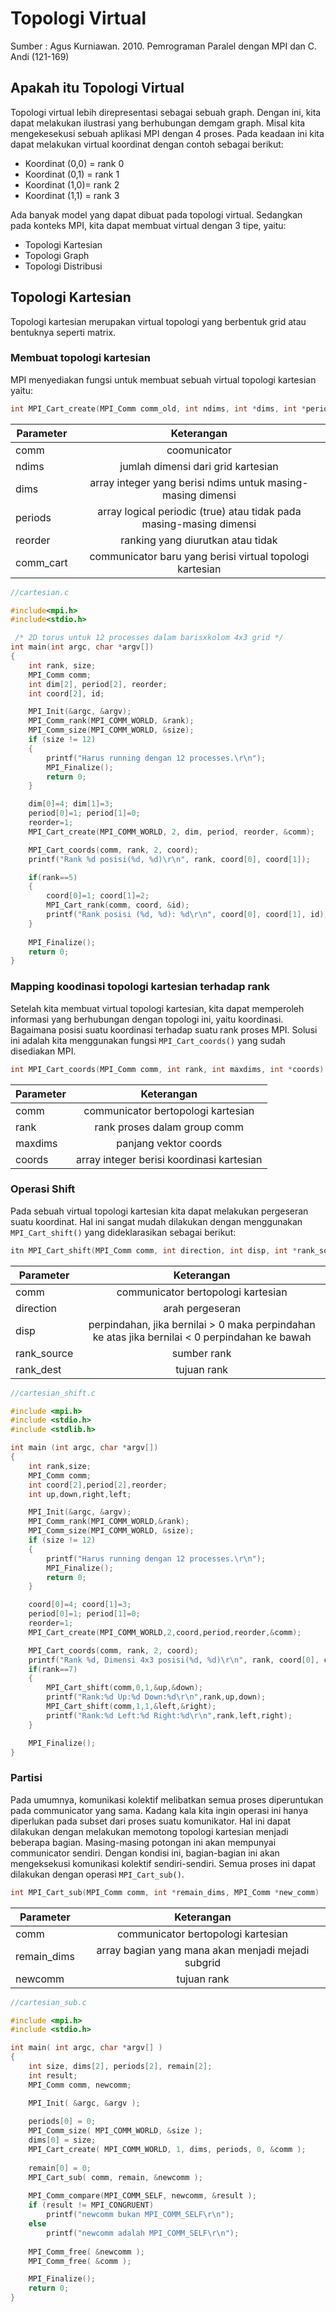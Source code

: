 # Topologi Virtual

Sumber : Agus Kurniawan. 2010. Pemrograman Paralel dengan MPI dan C. Andi (121-169)

## Apakah itu Topologi Virtual

Topologi virtual lebih direpresentasi sebagai sebuah graph. Dengan ini, kita dapat melakukan  ilustrasi yang berhubungan demgam graph. Misal kita mengekesekusi sebuah aplikasi MPI dengan 4 proses. Pada keadaan ini kita dapat melakukan virtual koordinat dengan contoh sebagai berikut:
- Koordinat (0,0) = rank 0
- Koordinat (0,1) = rank 1
- Koordinat (1,0)= rank 2
- Koordinat (1,1) = rank 3

Ada banyak model yang dapat dibuat pada topologi virtual. Sedangkan pada konteks MPI, kita dapat membuat virtual dengan 3 tipe, yaitu:
- Topologi Kartesian
- Topologi Graph
- Topologi Distribusi

## Topologi Kartesian

Topologi kartesian merupakan virtual topologi yang berbentuk grid atau bentuknya seperti matrix.

### Membuat topologi kartesian

MPI menyediakan fungsi untuk membuat sebuah virtual topologi kartesian yaitu:

```c++
int MPI_Cart_create(MPI_Comm comm_old, int ndims, int *dims, int *periods, int reorder, MPI_Comm *comm_cart)
```
| Parameter | Keterangan  |
| ------------- |:-------------:|
|comm  |coomunicator |
|ndims  |jumlah dimensi dari grid kartesian |
|dims  |array integer yang berisi ndims untuk masing-masing dimensi |
|periods  | array logical periodic (true) atau tidak pada masing-masing dimensi|
| reorder | ranking yang diurutkan atau tidak|
| comm_cart | communicator baru yang berisi virtual topologi kartesian|

```c++
//cartesian.c

#include<mpi.h>
#include<stdio.h>

 /* 2D torus untuk 12 processes dalam barisxkolom 4x3 grid */
int main(int argc, char *argv[])
{
    int rank, size;
    MPI_Comm comm;
    int dim[2], period[2], reorder;
    int coord[2], id;

    MPI_Init(&argc, &argv);
    MPI_Comm_rank(MPI_COMM_WORLD, &rank);
    MPI_Comm_size(MPI_COMM_WORLD, &size);
    if (size != 12)
    {
        printf("Harus running dengan 12 processes.\r\n");
        MPI_Finalize();
		return 0;
    }

    dim[0]=4; dim[1]=3;
    period[0]=1; period[1]=0;
    reorder=1;
    MPI_Cart_create(MPI_COMM_WORLD, 2, dim, period, reorder, &comm);

	MPI_Cart_coords(comm, rank, 2, coord);
    printf("Rank %d posisi(%d, %d)\r\n", rank, coord[0], coord[1]);

	if(rank==5)
	{
		coord[0]=1; coord[1]=2;
        MPI_Cart_rank(comm, coord, &id);
        printf("Rank posisi (%d, %d): %d\r\n", coord[0], coord[1], id);
	}
    
    MPI_Finalize();
    return 0;
}


```

### Mapping koodinasi topologi kartesian terhadap rank

Setelah kita membuat virtual topologi kartesian, kita dapat memperoleh informasi yang berhubungan dengan topologi ini, yaitu koordinasi. Bagaimana posisi suatu koordinasi terhadap suatu rank proses MPI. Solusi ini adalah kita menggunakan fungsi ``MPI_Cart_coords()`` yang sudah disediakan MPI.

```c++
int MPI_Cart_coords(MPI_Comm comm, int rank, int maxdims, int *coords)
```

| Parameter | Keterangan  |
| ------------- |:-------------:|
| comm |communicator bertopologi kartesian |
|rank|rank proses dalam group comm|
|maxdims|panjang vektor coords|
|coords|array integer berisi koordinasi kartesian|

### Operasi Shift
 
Pada sebuah virtual topologi kartesian kita dapat melakukan pergeseran suatu koordinat. Hal ini sangat mudah dilakukan dengan menggunakan ``MPI_Cart_shift()`` yang dideklarasikan sebagai berikut:
```c++
itn MPI_Cart_shift(MPI_Comm comm, int direction, int disp, int *rank_source, int *rank_dest)
```

| Parameter | Keterangan  |
| ------------- |:-------------:|
|comm| communicator bertopologi kartesian|
|direction|arah pergeseran|
|disp|perpindahan, jika bernilai > 0 maka perpindahan ke atas jika bernilai < 0 perpindahan ke bawah|
|rank_source| sumber rank|
|rank_dest| tujuan rank|

```c++
//cartesian_shift.c

#include <mpi.h>
#include <stdio.h>
#include <stdlib.h>

int main (int argc, char *argv[])
{
	int rank,size;
	MPI_Comm comm;
	int coord[2],period[2],reorder;
	int up,down,right,left;

	MPI_Init(&argc, &argv);
	MPI_Comm_rank(MPI_COMM_WORLD,&rank);
	MPI_Comm_size(MPI_COMM_WORLD, &size);
    if (size != 12)
    {
        printf("Harus running dengan 12 processes.\r\n");
        MPI_Finalize();
		return 0;
    }

	coord[0]=4; coord[1]=3;
	period[0]=1; period[1]=0;
	reorder=1;
	MPI_Cart_create(MPI_COMM_WORLD,2,coord,period,reorder,&comm);	

	MPI_Cart_coords(comm, rank, 2, coord);
	printf("Rank %d, Dimensi 4x3 posisi(%d, %d)\r\n", rank, coord[0], coord[1]);
	if(rank==7)
	{		
		MPI_Cart_shift(comm,0,1,&up,&down);
		printf("Rank:%d Up:%d Down:%d\r\n",rank,up,down);
		MPI_Cart_shift(comm,1,1,&left,&right);
		printf("Rank:%d Left:%d Right:%d\r\n",rank,left,right);	
	}

	MPI_Finalize();
}

```

### Partisi

Pada umumnya, komunikasi kolektif melibatkan semua proses diperuntukan pada communicator yang sama. Kadang kala kita ingin operasi ini hanya diperlukan pada subset dari proses suatu komunikator. Hal ini dapat dilakukan dengan melakukan memotong topologi kartesian menjadi beberapa bagian. Masing-masing potongan ini akan mempunyai communicator sendiri. Dengan kondisi ini, bagian-bagian ini akan mengeksekusi komunikasi kolektif sendiri-sendiri. Semua proses ini dapat dilakukan dengan operasi ``MPI_Cart_sub()``.

```c++
int MPI_Cart_sub(MPI_Comm comm, int *remain_dims, MPI_Comm *new_comm)
```
| Parameter | Keterangan  |
| ------------- |:-------------:|
|comm|communicator bertopologi kartesian|
|remain_dims|array bagian yang mana akan menjadi mejadi subgrid|
|newcomm|tujuan rank|

```c++
//cartesian_sub.c

#include <mpi.h>
#include <stdio.h>

int main( int argc, char *argv[] )
{
    int size, dims[2], periods[2], remain[2];
    int result;
    MPI_Comm comm, newcomm;

    MPI_Init( &argc, &argv );
    
    periods[0] = 0;
    MPI_Comm_size( MPI_COMM_WORLD, &size );
    dims[0] = size;
    MPI_Cart_create( MPI_COMM_WORLD, 1, dims, periods, 0, &comm );
    
    remain[0] = 0;
    MPI_Cart_sub( comm, remain, &newcomm );
    
    MPI_Comm_compare(MPI_COMM_SELF, newcomm, &result );
    if (result != MPI_CONGRUENT) 
		printf("newcomm bukan MPI_COMM_SELF\r\n");
	else
		printf("newcomm adalah MPI_COMM_SELF\r\n");
    
    MPI_Comm_free( &newcomm );
    MPI_Comm_free( &comm );

    MPI_Finalize();
    return 0;
}

```


